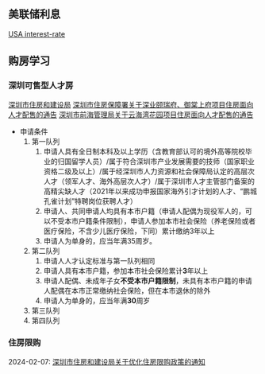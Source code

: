 ## 美联储利息

[USA interest-rate](https://zh.tradingeconomics.com/united-states/interest-rate)

## 购房学习

### 深圳可售型人才房

[深圳市住房和建设局](http://zjj.sz.gov.cn/)
[深圳市住房保障署关于深业颐瑞府、御棠上府项目住房面向人才配售的通告](http://zjj.sz.gov.cn/csml/bzs/xxgk/tzgg/content/post_10794614.html)
[深圳市前海管理局关于云海湾花园项目住房面向人才配售的通告](http://qh.sz.gov.cn/sygnan/qhzx/tzgg/content/post_10816478.html)

- 申请条件
    1. 第一队列
        1. 申请人具有全日制本科及以上学历（含教育部认可的境外高等院校毕业的归国留学人员）/属于符合深圳市产业发展需要的技师（国家职业资格二级及以上）/属于经深圳市人力资源和社会保障局认定的高层次人才（领军人才、海外高层次人才）/属于深圳市人才主管部门备案的高精尖缺人才（2021年以来成功申报国家海外引才计划的人才、“鹏城孔雀计划”特聘岗位获聘人才）
        2. 申请人、共同申请人均具有本市户籍（申请人配偶为现役军人的，可以不受本市户籍条件限制），申请人参加本市社会保险（养老保险或者医疗保险，不含少儿医疗保险，下同）累计缴纳3年以上
        3. 申请人为单身的，应当年满35周岁。
    2. 第二队列
        1. 申请人人才认定标准与第一队列相同
        2. 申请人具有本市户籍，参加本市社会保险累计**3**年以上
        3. 申请人配偶、未成年子女**不受本市户籍限制**，未具有本市户籍的申请人配偶在本市正常缴纳社会保险，但在本市退休的除外
        4. 申请人为单身的，应当年满**30**周岁
    3. 第三队列
    4. 第四队列

### 住房限购

2024-02-07: [深圳市住房和建设局关于优化住房限购政策的通知](https://zjj.sz.gov.cn/xxgk/tzgg/content/post_11142790.html)
